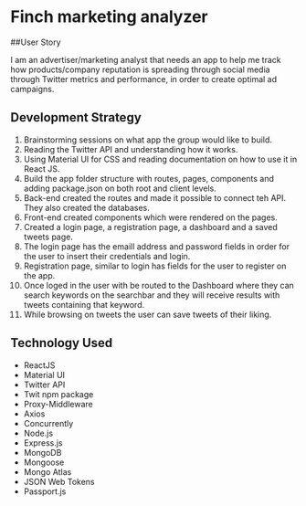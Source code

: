 # Finch marketing analyzer

##User Story

I am an advertiser/marketing analyst that needs an app to help me track how products/company reputation is spreading through social media through Twitter metrics and performance, in order to create optimal ad campaigns.

## Development Strategy

1. Brainstorming sessions on what app the group would like to build.
2. Reading the Twitter API and understanding how it works.
3. Using Material UI for CSS and reading documentation on how to use it in React JS.
4. Build the app folder structure with routes, pages, components and adding package.json on both root and client levels.
5. Back-end created the routes and made it possible to connect teh API. They also created the databases.
6. Front-end created components which were rendered on the pages.
7. Created a login page, a registration page, a dashboard and a saved tweets page.
8. The login page has the emaill address and password fields in order for the user to insert their credentials and login.
9. Registration page, similar to login has fields for the user to register on the app.
10. Once loged in the user with be routed to the Dashboard where they can search keywords on the searchbar and they will receive results with tweets containing that keyword.
11. While browsing on tweets the user can save tweets of their liking.

## Technology Used

- ReactJS
- Material UI
- Twitter API
- Twit npm package
- Proxy-Middleware
- Axios
- Concurrently
- Node.js
- Express.js
- MongoDB
- Mongoose
- Mongo Atlas
- JSON Web Tokens
- Passport.js

